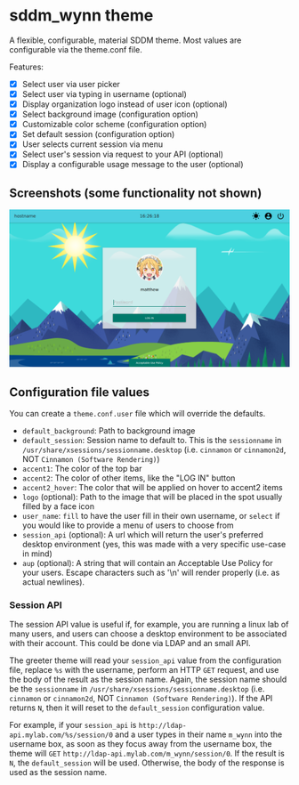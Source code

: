 sddm_wynn theme
===============

A flexible, configurable, material SDDM theme.  Most values are configurable via
the theme.conf file.

Features:
- [x] Select user via user picker
- [x] Select user via typing in username (optional)
- [x] Display organization logo instead of user icon (optional)
- [x] Select background image (configuration option)
- [x] Customizable color scheme (configuration option)
- [x] Set default session (configuration option)
- [x] User selects current session via menu
- [x] Select user's session via request to your API (optional)
- [x] Display a configurable usage message to the user (optional)

## Screenshots (some functionality not shown)

![Screenshot](screenshot.png)

## Configuration file values

You can create a `theme.conf.user` file which will override the defaults.

* `default_background`: Path to background image
* `default_session`: Session name to default to.  This is the `sessionname` in
  `/usr/share/xsessions/sessionname.desktop` (i.e. `cinnamon` or `cinnamon2d`,
  NOT `Cinnamon (Software Rendering)`)
* `accent1`: The color of the top bar
* `accent2`: The color of other items, like the "LOG IN" button
* `accent2_hover`: The color that will be applied on hover to accent2 items
* `logo` (optional): Path to the image that will be placed in the spot usually
  filled by a face icon
* `user_name`: `fill` to have the user fill in their own username, or `select`
  if you would like to provide a menu of users to choose from
* `session_api` (optional): A url which will return the user's preferred
  desktop environment (yes, this was made with a very specific use-case in
  mind)
* `aup` (optional): A string that will contain an Acceptable Use Policy for
  your users.  Escape characters such as '\n' will render properly (i.e. as
  actual newlines).

### Session API

The session API value is useful if, for example, you are running a linux lab of
many users, and users can choose a desktop environment to be associated with
their account.  This could be done via LDAP and an small API.

The greeter theme will read your `session_api` value from the configuration
file, replace `%s` with the username, perform an HTTP `GET` request, and use the
body of the result as the session name.  Again, the session name should be the
`sessionname` in `/usr/share/xsessions/sessionname.desktop` (i.e. `cinnamon` or
`cinnamon2d`, NOT `Cinnamon (Software Rendering)`).  If the API returns `N`,
then it will reset to the `default_session` configuration value.

For example, if your `session_api` is `http://ldap-api.mylab.com/%s/session/0`
and a user types in their name `m_wynn` into the username box, as soon as they
focus away from the username box, the theme will `GET`
`http://ldap-api.mylab.com/m_wynn/session/0`.  If the result is `N`, the
`default_session` will be used.  Otherwise, the body of the response is used as
the session name.
